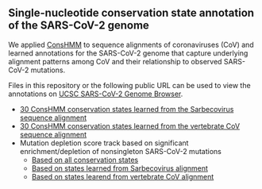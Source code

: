 ## Single-nucleotide conservation state annotation of the SARS-CoV-2 genome

We applied [ConsHMM](https://github.com/ernstlab/ConsHMM) to sequence alignments of coronaviruses (CoV) and learned annotations for the SARS-CoV-2 genome that capture underlying alignment patterns among CoV and their relationship to observed SARS-CoV-2 mutations.

Files in this repository or the following public URL can be used to view the annotations on [UCSC SARS-CoV-2 Genome Browser](https://genome.ucsc.edu/cgi-bin/hgGateway?db=wuhCor1). 
- [30 ConsHMM conservation states learned from the Sarbecovirus sequence alignment](https://public.hoffman2.idre.ucla.edu/ernst/R0RG6/wuhCor1.sarbecovirusConsHMM.bed)
- [30 ConsHMM conservation states learned from the vertebrate CoV sequence alignment](https://public.hoffman2.idre.ucla.edu/ernst/R0RG6/wuhCor1.vertebrateCoVConsHMM.bed)
- Mutation depletion score track based on significant enrichment/depletion of nonsingleton SARS-CoV-2 mutations
  - [Based on all conservation states](https://public.hoffman2.idre.ucla.edu/ernst/R0RG6/wuhCor1.mutDepletionConsHMM.bed)
  - [Based on states learned from Sarbecovirus alignment](https://public.hoffman2.idre.ucla.edu/ernst/R0RG6/wuhCor1.mutDepletionSarbecovirusConsHMM.bed)
  - [Based on states learend from vertebrate CoV alignment](https://public.hoffman2.idre.ucla.edu/ernst/R0RG6/wuhCor1.mutDepletionVertebrateCoVConsHMM.bed)
